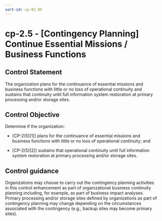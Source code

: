 ```yaml
---
sort-id: cp-02.05
---
```


# cp-2.5 - \[Contingency Planning\] Continue Essential Missions / Business Functions

## Control Statement

The organization plans for the continuance of essential missions and business functions with little or no loss of operational continuity and sustains that continuity until full information system restoration at primary processing and/or storage sites.

## Control Objective

Determine if the organization:

- \[CP-2(5)[1]\] plans for the continuance of essential missions and business functions with little or no loss of operational continuity; and

- \[CP-2(5)[2]\] sustains that operational continuity until full information system restoration at primary processing and/or storage sites.

## Control guidance

Organizations may choose to carry out the contingency planning activities in this control enhancement as part of organizational business continuity planning including, for example, as part of business impact analyses. Primary processing and/or storage sites defined by organizations as part of contingency planning may change depending on the circumstances associated with the contingency (e.g., backup sites may become primary sites).
